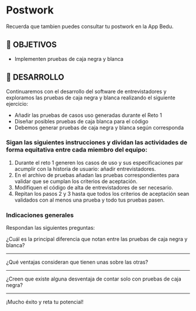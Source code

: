 # Postwork

Recuerda que tambien puedes consultar tu postwork en la App Bedu.


## 🎯 OBJETIVOS

- Implementen pruebas de caja negra y blanca

## 🚀 DESARROLLO

Continuaremos con el desarrollo del software de entrevistadores y exploramos las pruebas de caja negra y blanca realizando el siguiente ejercicio:
- Añadir las pruebas de casos uso generadas durante el Reto 1
- Diseñar posibles pruebas de caja blanca para el código
- Debemos generar pruebas de caja negra y blanca según corresponda

### Sigan las siguientes instrucciones y dividan las actividades de forma equitativa entre cada miembro del equipo:

1. Durante el reto 1 generen los casos de uso y sus especificaciones par acumplir con la historia de usuario: añadir entrevistadores.
2. En el archivo de pruebas añadan las pruebas correspondientes para validar que se cumplan los criterios de aceptación.
3. Modifiquen el código de alta de entrevistadores de ser necesario.
4. Repitan los pasos 2 y 3 hasta que todos los criterios de aceptación sean validados con al menos una prueba y todo tus pruebas pasen.

### Indicaciones generales

Respondan las siguientes preguntas:

¿Cuál es la principal diferencia que notan entre las pruebas de caja negra y blanca?
_________________________________________________________________________________________________________________________________________________________________________________________________________________________________

¿Qué ventajas consideran que tienen unas sobre las otras?
_________________________________________________________________________________________________________________________________________________________________________________________________________________________________

¿Creen que existe alguna desventaja de contar solo con pruebas de caja negra?
_________________________________________________________________________________________________________________________________________________________________________________________________________________________________

¡Mucho éxito y reta tu potencial!